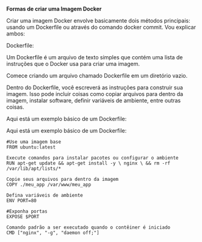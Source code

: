 **Formas de criar uma Imagem Docker**

Criar uma imagem Docker envolve basicamente dois métodos principais: usando um Dockerfile ou através do comando docker commit. Vou explicar ambos:

Dockerfile:

Um Dockerfile é um arquivo de texto simples que contém uma lista de instruções que o Docker usa para criar uma imagem.

Comece criando um arquivo chamado Dockerfile em um diretório vazio.

Dentro do Dockerfile, você escreverá as instruções para construir sua imagem. Isso pode incluir coisas como copiar arquivos para dentro da imagem, instalar software, definir variáveis de ambiente, entre outras coisas.

Aqui está um exemplo básico de um Dockerfile:

Aqui está um exemplo básico de um Dockerfile:

    #Use uma imagem base
    FROM ubuntu:latest

    Execute comandos para instalar pacotes ou configurar o ambiente
    RUN apt-get update && apt-get install -y \ nginx \ && rm -rf /var/lib/apt/lists/*

    Copie seus arquivos para dentro da imagem
    COPY ./meu_app /var/www/meu_app

    Defina variáveis de ambiente
    ENV PORT=80

    #Exponha portas
    EXPOSE $PORT

    Comando padrão a ser executado quando o contêiner é iniciado
    CMD ["nginx", "-g", "daemon off;"]
